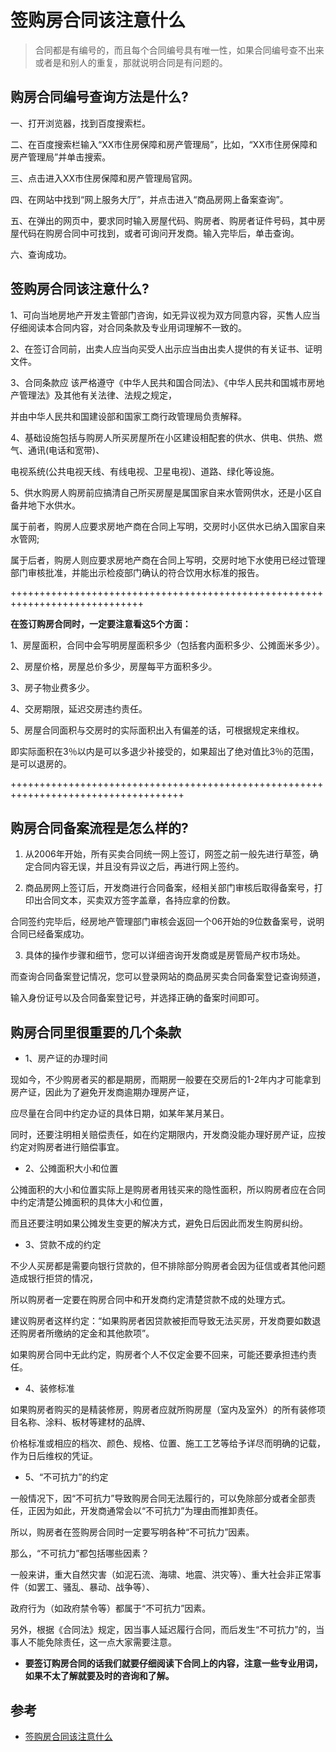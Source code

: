 # 签购房合同该注意什么

>合同都是有编号的，而且每个合同编号具有唯一性，如果合同编号查不出来或者是和别人的重复，那就说明合同是有问题的。

## 购房合同编号查询方法是什么?

一、打开浏览器，找到百度搜索栏。

二、在百度搜索栏输入“XX市住房保障和房产管理局”，比如，“XX市住房保障和房产管理局”并单击搜索。

三、点击进入XX市住房保障和房产管理局官网。

四、在网站中找到“网上服务大厅”，并点击进入“商品房网上备案查询”。

五、在弹出的网页中，要求同时输入房屋代码、购房者、购房者证件号码，其中房屋代码在购房合同中可找到，或者可询问开发商。输入完毕后，单击查询。

六、查询成功。


## 签购房合同该注意什么?

1、可向当地房地产开发主管部门咨询，如无异议视为双方同意内容，买售人应当仔细阅读本合同内容，对合同条款及专业用词理解不一致的。

2、在签订合同前，出卖人应当向买受人出示应当由出卖人提供的有关证书、证明文件。

3、合同条款应 该严格遵守《中华人民共和国合同法》、《中华人民共和国城市房地产管理法》及其他有关法律、法规之规定，

并由中华人民共和国建设部和国家工商行政管理局负责解释。

4、基础设施包括与购房人所买房屋所在小区建设相配套的供水、供电、供热、燃气、通讯(电话和宽带)、

电视系统(公共电视天线、有线电视、卫星电视)、道路、绿化等设施。

5、供水购房人购房前应搞清自己所买房屋是属国家自来水管网供水，还是小区自备井地下水供水。

属于前者，购房人应要求房地产商在合同上写明，交房时小区供水已纳入国家自来水管网;

属于后者，购房人则应要求房地产商在合同上写明，交房时地下水使用已经过管理部门审核批准，并能出示检疫部门确认的符合饮用水标准的报告。

+++++++++++++++++++++++++++++++++++++++++++++++++++++++++++++++++++++++++++++

**在签订购房合同时，一定要注意看这5个方面：**

1、房屋面积，合同中会写明房屋面积多少（包括套内面积多少、公摊面米多少）。

2、房屋价格，房屋总价多少，房屋每平方面积多少。

3、房子物业费多少。

4、交房期限，延迟交房违约责任。

5、房屋合同面积与交房时的实际面积出入有偏差的话，可根据规定来维权。 

即实际面积在3％以内是可以多退少补接受的，如果超出了绝对值比3％的范围，是可以退房的。

++++++++++++++++++++++++++++++++++++++++++++++++++++++++++++++++++++++++++++++++++++

## 购房合同备案流程是怎么样的?

1. 从2006年开始，所有买卖合同统一网上签订，网签之前一般先进行草签，确定合同内容无误，并且没有异议之后，再进行网上签约。

2. 商品房网上签订后，开发商进行合同备案，经相关部门审核后取得备案号，打印出合同文本，买卖双方签字盖章，各持应拿的份数。

  合同签约完毕后，经房地产管理部门审核会返回一个06开始的9位数备案号，说明合同已经备案成功。

3. 具体的操作步骤和细节，您可以详细咨询开发商或是房管局产权市场处。

而查询合同备案登记情况，您可以登录网站的商品房买卖合同备案登记查询频道，

输入身份证号以及合同备案登记号，并选择正确的备案时间即可。




## 购房合同里很重要的几个条款

- 1、房产证的办理时间

现如今，不少购房者买的都是期房，而期房一般要在交房后的1-2年内才可能拿到房产证，因此为了避免开发商逾期办理房产证，

应尽量在合同中约定办证的具体日期，如某年某月某日。

同时，还要注明相关赔偿责任，如在约定期限内，开发商没能办理好房产证，应按约定对购房者进行赔偿事宜。

- 2、公摊面积大小和位置

公摊面积的大小和位置实际上是购房者用钱买来的隐性面积，所以购房者应在合同中约定清楚公摊面积的具体大小和位置，

而且还要注明如果公摊发生变更的解决方式，避免日后因此而发生购房纠纷。

- 3、贷款不成的约定

不少人买房都是需要向银行贷款的，但不排除部分购房者会因为征信或者其他问题造成银行拒贷的情况，

所以购房者一定要在购房合同中和开发商约定清楚贷款不成的处理方式。

建议购房者这样约定：“如果购房者因贷款被拒而导致无法买房，开发商要如数退还购房者所缴纳的定金和其他款项”。

如果购房合同中无此约定，购房者个人不仅定金要不回来，可能还要承担违约责任。

- 4、装修标准

如果购房者购买的是精装修房，购房者应就所购房屋（室内及室外）的所有装修项目名称、涂料、板材等建材的品牌、

价格标准或相应的档次、颜色、规格、位置、施工工艺等给予详尽而明确的记载，作为日后维权的凭证。

- 5、“不可抗力”的约定

一般情况下，因“不可抗力”导致购房合同无法履行的，可以免除部分或者全部责任，正因为如此，开发商通常会以“不可抗力”为理由而推卸责任。

所以，购房者在签购房合同时一定要写明各种“不可抗力”因素。

那么，“不可抗力”都包括哪些因素？

一般来讲，重大自然灾害（如泥石流、海啸、地震、洪灾等）、重大社会非正常事件（如罢工、骚乱、暴动、战争等）、

政府行为（如政府禁令等）都属于“不可抗力”因素。

另外，根据《合同法》规定，因当事人延迟履行合同，而后发生“不可抗力”的，当事人不能免除责任，这一点大家需要注意。





- **要签订购房合同的话我们就要仔细阅读下合同上的内容，注意一些专业用词，如果不太了解就要及时的咨询和了解。**




## 参考
- [签购房合同该注意什么](http://zhishi.fang.com/xf/qg_466752.html)

